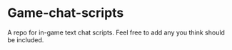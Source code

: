 # Game-chat-scripts
A repo for in-game text chat scripts. Feel free to add any you think should be included.

